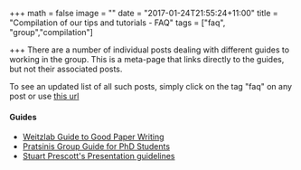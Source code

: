+++
math = false
image = ""
date = "2017-01-24T21:55:24+11:00"
title = "Compilation of our tips and tutorials - FAQ"
tags = ["faq", "group","compilation"]

+++
There are a number of individual posts dealing with different guides to working in the group.
This is a meta-page that links directly to the guides, but not their associated posts.

To see an updated list of all such posts, simply click on the tag "faq" on any post or use [this url](/tags/faq/)
    
#### Guides

* [Weitzlab Guide to Good Paper Writing](http://weitzlab.seas.harvard.edu/files/weitzlab/files/131.5_weitzlab_guide_to_good_paper_writing_10-2012.pdf)
* [Pratsinis Group Guide for PhD Students](/img/pdfs/phd_guidelines.pdf)
* [Stuart Prescott's Presentation guidelines](/img/pdfs/SP_Presentation_Guide.pdf)
 




